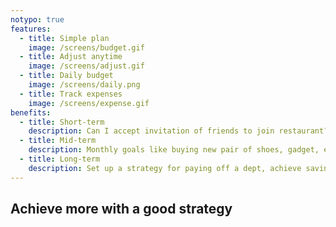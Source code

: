 ```yaml
---
notypo: true
features:
  - title: Simple plan
    image: /screens/budget.gif
  - title: Adjust anytime
    image: /screens/adjust.gif
  - title: Daily budget
    image: /screens/daily.png
  - title: Track expenses
    image: /screens/expense.gif
benefits:
  - title: Short-term
    description: Can I accept invitation of friends to join restaurant? How much can I spend today? Daily decisions made simple.
  - title: Mid-term
    description: Monthly goals like buying new pair of shoes, gadget, etc. followed up with course of action.
  - title: Long-term
    description: Set up a strategy for paying off a dept, achieve saving goals, plan expensive purchases and vacations with assistance.
---
```


<w-hero
  title="Your budget in a mindful and simple way"
  subtitle="Plan personal budget and track daily expenses with kakeibo"
  button="Try for free"
  to="/signup"></w-hero>

<w-slides :slides="features"></w-slides>

<div class="mt-16 text-center typo">

## Achieve more with a good strategy

<w-list :items="benefits" cols="3"></w-list>

</div>

<w-hero
  title="Ready to start?"
  button="Try for free"
  to="/signup"></w-hero>

